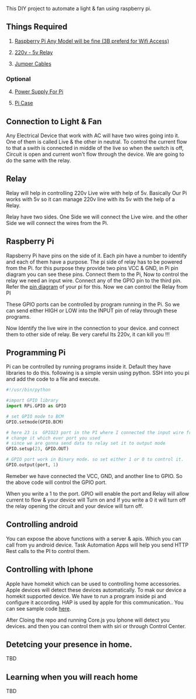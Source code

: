 
This DIY project to automate a light & fan using raspberry pi.

## Things Required

1. [Raspberry Pi Any Model will be fine (3B preferd for Wifi Access)](https://www.amazon.in/gp/product/B01CD5VC92/ref=as_li_tl?ie=UTF8&camp=3638&creative=24630&creativeASIN=B01CD5VC92&linkCode=as2&tag=sreevisakh-21&linkId=f7c76ef2d3b97c9ed6f68c51c6271f24)
	
2. [220v - 5v Relay](https://www.amazon.in/gp/product/B01C2IG1GY/ref=as_li_tl?ie=UTF8&camp=3638&creative=24630&creativeASIN=B01C2IG1GY&linkCode=as2&tag=sreevisakh-21&linkId=b96f8d4dc2f4d129047bb7b3d998ca6f")

3. [Jumper Cables](https://www.amazon.in/gp/product/B01H5C3IIG/ref=as_li_tl?ie=UTF8&camp=3638&creative=24630&creativeASIN=B01H5C3IIG&linkCode=as2&tag=sreevisakh-21&linkId=2e6475f0fd9c3b4cc79d524abbc2f522)

### Optional

4. [Power Supply For Pi](https://www.amazon.in/gp/product/B01BOOU7SU/ref=as_li_tl?ie=UTF8&camp=3638&creative=24630&creativeASIN=B01BOOU7SU&linkCode=as2&tag=sreevisakh-21&linkId=4e79df25ffac052b991a874b0a261790)

5. [Pi Case](https://www.amazon.in/gp/product/B01D4WM9JA/ref=as_li_tl?ie=UTF8&camp=3638&creative=24630&creativeASIN=B01D4WM9JA&linkCode=as2&tag=sreevisakh-21&linkId=fee89d7bc86ac31d02891448b8aeeb73)

## Connection to Light & Fan

Any Electrical Device that work with AC will have two wires going into it. One of them is called Live & the other in neutral. To control the current flow to that a swith is connected in middle of the live so when the switch is off, Circuit is open and current won't flow through the device. We are going to do the same with the relay.  

## Relay
Relay will help in controlling 220v Live wire with help of 5v. Basically Our Pi works with 5v so it can manage 220v line with its 5v with the help of a Relay.

Relay have two sides. One Side we will connect the Live wire. and the other Side we will connect the wires from the Pi.

## Raspberry Pi
Rapsberry Pi have pins on the side of it.  Each pin have a number to identify and each of them have a purpose. The pi side of relay has to be powered from the Pi. for this purpose they provide
two pins VCC & GND, in Pi pin diagram you can see these pins. Connect them to the Pi,  Now to control the relay we need an input wire. Connect any of the GPIO pin to the third pin. Refer the [pin diagram](https://www.raspberrypi.org/documentation/usage/gpio-plus-and-raspi2/) of your pi for this. Now we can control the Relay from PI

These GPIO ports can be controlled by program running in the Pi. So we can send either HIGH or LOW into the INPUT pin of relay through these programs.

Now Identify the live wire in the connection to your device. and connect them to other side of relay. Be very careful Its 220v, it can kill you !!!

## Programming Pi

Pi can be controlled by running programs inside it.  Default they have libraries to do this.
following is a simple versin using python. SSH into you pi and add the code to a file and execute.

```python
#!/usr/bin/python

#import GPIO library
import RPi.GPIO as GPIO

# set GPIO mode to BCM
GPIO.setmode(GPIO.BCM)

# here 23 is  GPIO23 port in the PI where I connected the input wire from relay
# change it which ever port you used
# since we are gonna send data to relay set it to output mode 
GPIO.setup(23, GPIO.OUT)

# GPIO port work in Binary mode. so set either 1 or 0 to control it.
GPIO.output(port, 1)
```

Remeber we have connected the VCC, GND, and another line to GPIO.  So the above code will control the GPIO port.

When you write a 1 to the port. GPIO will enable the port and Relay will allow current to flow & your device will Turn on and If you write a 0 it will turn off the relay opening the circuit and your device will turn off.


## Controlling android

You can expose the above functions with a server & apis. Which you can call from yu android device.  Task Automation Apps will help you send HTTP Rest calls to the PI to control them.

## Controlling with Iphone

Apple have homekit which can be used to controlling home accessories.  Apple devices will detect these devices automatically. To mak our device a homekit supported device.  We have to run a program inside pi and configure it according. HAP is used by apple for this communication.. You can see sample code [here](https://github.com/sreevisakh/HAP-NodeJS).

After Cloing the repo and running Core.js you Iphone will detect you devices. and then you can control them with siri or through Control Center.


## Detetcing your presence in home.

TBD

## Learning when you will reach home 

TBD
